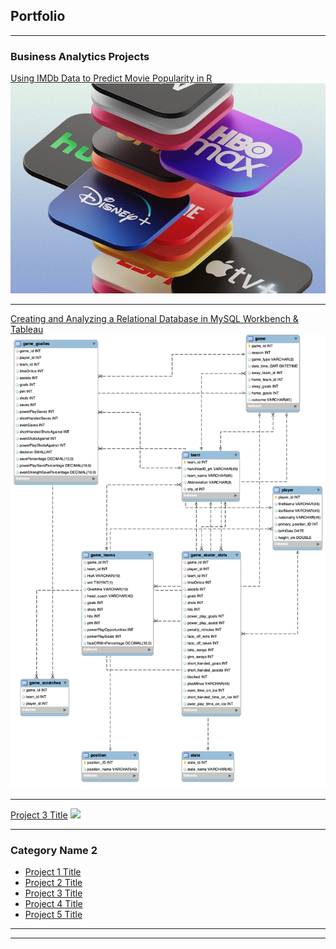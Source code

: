 ## Portfolio

---
### Business Analytics Projects

[Using IMDb Data to Predict Movie Popularity in R](/movie_prediction)
<img src="images/movie_project/movies_thumbnail.jpg?raw=true"/>

---
[Creating and Analyzing a Relational Database in MySQL Workbench & Tableau](/hockey_database)
<img src="images/hockey_database/hockey_ER.jpg?raw=true"/>

---
[Project 3 Title](http://example.com/)
<img src="images/dummy_thumbnail.jpg?raw=true"/>

---

### Category Name 2

- [Project 1 Title](http://example.com/)
- [Project 2 Title](http://example.com/)
- [Project 3 Title](http://example.com/)
- [Project 4 Title](http://example.com/)
- [Project 5 Title](http://example.com/)

---




---
